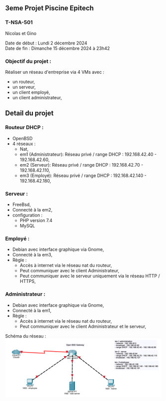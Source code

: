 ## 3eme Projet Piscine Epitech 
### T-NSA-501
Nicolas et Gino

Date de début : Lundi 2 décembre 2024  
Date de fin : Dimanche 15 décembre 2024 à 23h42  

### Objectif du projet : 
Réaliser un réseau d'entreprise via 4 VMs avec : 
  - un routeur,
  - un serveur,
  - un client employé,
  - un client administrateur,

## Detail du projet
### Routeur DHCP : 
  - OpenBSD
  - 4 réseaux :
    - Nat,
    - em1 (Administrateur): Réseau privé / range DHCP : 192.168.42.40 - 192.168.42.60,
    - em2 (Serveur): Réseau privé / range DHCP : 192.168.42.70 - 192.168.42.110,
    - em3 (Employé): Réseau privé / range DHCP : 192.168.42.140 - 192.168.42.180,

### Serveur : 
  - FreeBsd, 
  - Connecté à la em2,
  - configuration : 
      - PHP version 7.4
      - MySQL

 ### Employé : 
   - Debian avec interface graphique via Gnome,
   - Connecté à la em3,
   - Règle :
     - Accès à internet via le réseau nat du routeur,
     - Peut communiquer avec le client Administrateur,
     - Peut communiquer avec le serveur uniquement via le réseau HTTP / HTTPS,

### Administrateur : 
   - Debian avec interface graphique via Gnome,
   - Connecté à la em1,
   - Règle :
     - Accès à internet via le réseau nat du routeur,
     - Peut communiquer avec le client Administrateur et le serveur,
       


Schéma du réseau :
![Schéma du réseau](reseau-t-nsa-501.png)
